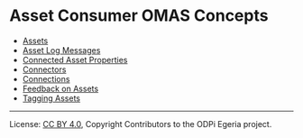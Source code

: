 <!-- SPDX-License-Identifier: CC-BY-4.0 -->
<!-- Copyright Contributors to the ODPi Egeria project. -->

# Asset Consumer OMAS Concepts

* [Assets](../../../docs/concepts/assets)
* [Asset Log Messages](asset-log-message.md)
* [Connected Asset Properties](../../../../frameworks/open-connector-framework/docs/concepts/connected-asset-properties.md)
* [Connectors](../../../../frameworks/open-connector-framework/docs/concepts/connector.md)
* [Connections](../../../../frameworks/open-connector-framework/docs/concepts/connection.md)
* [Feedback on Assets](../../../docs/concepts/feedback)
* [Tagging Assets](../../../docs/concepts/attachments/tagging.md)





----
License: [CC BY 4.0](https://creativecommons.org/licenses/by/4.0/),
Copyright Contributors to the ODPi Egeria project.